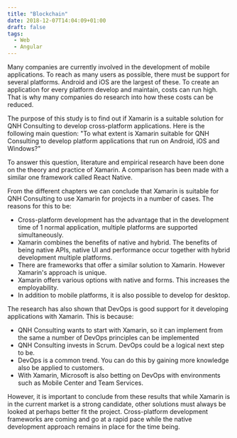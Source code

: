 ```yaml
---
title: "Blockchain"
date: 2018-12-07T14:04:09+01:00
draft: false
tags: 
  - Web
  - Angular
---
```



Many companies are currently involved in the development of mobile applications.
To reach as many users as possible, there must be support for several
platforms. Android and iOS are the largest of these. To create an application for every platform
develop and maintain, costs can run high. That is why many companies
do research into how these costs can be reduced.

The purpose of this study is to find out if Xamarin is a suitable solution for QNH
Consulting to develop cross-platform applications. Here is the following
main question: "To what extent is Xamarin suitable for QNH Consulting to
develop platform applications that run on Android, iOS and Windows?"

To answer this question, literature and empirical research have been done on the
theory and practice of Xamarin. A comparison has been made with a similar one
framework called React Native.

From the different chapters we can conclude that Xamarin is suitable for QNH
Consulting to use Xamarin for projects in a number of cases. The reasons for this
to be:

* Cross-platform development has the advantage that in the development time of 1 normal
application, multiple platforms are supported simultaneously.
* Xamarin combines the benefits of native and hybrid. The benefits of being native
APIs, native UI and performance occur together with hybrid development
multiple platforms.
* There are frameworks that offer a similar solution to Xamarin. However
Xamarin's approach is unique.
* Xamarin offers various options with native and forms. This increases the
employability.
* In addition to mobile platforms, it is also possible to develop for desktop.

The research has also shown that DevOps is good support for it
developing applications with Xamarin. This is because:

* QNH Consulting wants to start with Xamarin, so it can implement from the same a number of DevOps principles can be implemented
* QNH Consulting invests in Scrum. DevOps could be a logical next step
to be.
* DevOps is a common trend. You can do this by gaining more knowledge
also be applied to customers.
* With Xamarin, Microsoft is also betting on DevOps with environments such as Mobile Center and
Team Services.

However, it is important to conclude from these results that while Xamarin is in the current
market is a strong candidate, other solutions must always be looked at
perhaps better fit the project. Cross-platform development frameworks are coming and
go at a rapid pace while the native development approach remains in place for the time being.